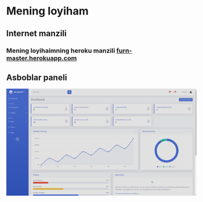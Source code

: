 # Mening loyiham

## Internet manzili
### Mening loyihaimning heroku manzili [furn-master.herokuapp.com](https://furn-master.herokuapp.com/)



## Asboblar paneli
![Asboblar paneli](static/images/readme-imges/admin_panel.png)